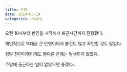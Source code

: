 ```yaml
---
title: 반영
date: 2020-05-14
categories: diary
---
```


오전 10시부터 반영을 시작해서 퇴근시간까지 진행했다.

개인적으로 역대급 큰 반영이어서 볼것도 많고 확인할 것도 많았다.

정말 천만다행이게도 별다른 문제는 발생하지 않았다.

주말에 출근하는 일이 없었으면 좋겠다...
